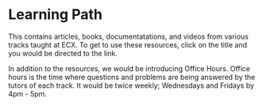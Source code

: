 # Learning Path

This contains articles, books, documentatations, and videos from various tracks taught at ECX.
To get to use these resources, click on the title and you would be directed to the link.

In addition to the resources, we would be introducing Office Hours. Office hours is the time where questions and problems are being answered by the tutors of each track. It would be twice weekly; Wednesdays and Fridays by 4pm - 5pm.
